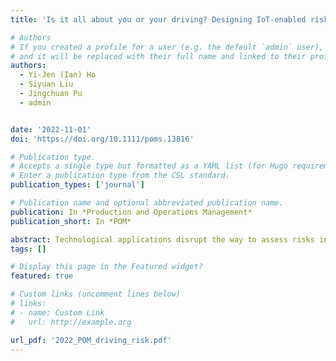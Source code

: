 ```yaml
---
title: 'Is it all about you or your driving? Designing IoT‐enabled risk assessments'

# Authors
# If you created a profile for a user (e.g. the default `admin` user), write the username (folder name) here
# and it will be replaced with their full name and linked to their profile.
authors:
  - Yi‐Jen (Ian) Ho
  - Siyuan Liu
  - Jingchuan Pu
  - admin


date: '2022-11-01'
doi: 'https://doi.org/10.1111/poms.13816'

# Publication type.
# Accepts a single type but formatted as a YAML list (for Hugo requirements).
# Enter a publication type from the CSL standard.
publication_types: ['journal']

# Publication name and optional abbreviated publication name.
publication: In *Production and Operations Management*
publication_short: In *POM*

abstract: Technological applications disrupt the way to assess risks in the auto‐insurance business. Contrasted with the common practice based on static demographics, usage‐based insurance predicts risks using driving data collected from Internet‐of‐things–enabled telematics. This study proposes a novel solution leveraging the synergy between big data and hierarchical modeling. We specifically consider two aspects of mobility, namely, trait and trajectory, monitored by global positioning system (GPS), on‐board diagnostics, and in‐vehicle cameras in real time. Traits here refer to drivers’ distinctive driving behaviors (styles), whereas trajectories consist of the vehicle motion sequences and the contextual factors on trips. We operationalize semantic features of the two to assess risks at both trip and driver levels. Using fine‐granular driving data and crash reports, we find that behavioral traits play a significant role in predicting crashes, given individual heterogeneity and temporal dynamics. In a series of empirical validations, the proposed solution outperforms the current practice and alternative predictive models considered by prior literature. We show that the mobility‐based models are superior to the demographic‐based ones. Moreover, our model achieves the comparable performance of neural networks, improving the recall of class‐weighted logistic regression, nested support vector machine, and cost‐sensitive random forests by 44.23%, 29.18%, and 24.59%, respectively. Last, our approach is robust, data independent, and computationally efficient for skewed and small samples. This study provides several managerial implications and a blueprint for the auto‐insurance industry to operationalize IoT‐enabled risk assessments in the era of 5G communication.
tags: []

# Display this page in the Featured widget?
featured: true

# Custom links (uncomment lines below)
# links:
# - name: Custom Link
#   url: http://example.org

url_pdf: '2022_POM_driving_risk.pdf'
---
```

